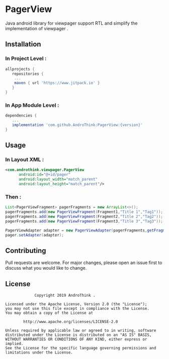 # PagerView

Java android library for viewpager support RTL and simplify the implementation of viewpager .


## Installation

### In Project Level :

```groovy
allprojects {
   repositories {
	...
	maven { url 'https://www.jitpack.io' }
   }
}
```

### In App Module Level :

```groovy
dependencies {
   ...
   implementation 'com.github.AndroThink:PagerView:{version}'
}
```

## Usage

### In Layout XML :

```xml
<com.androthink.viewpager.PagerView
      android:id="@+id/pager"
      android:layout_width="match_parent"
      android:layout_height="match_parent"/>
```

### Then :
```java
List<PagerViewFragment> pagerFragments = new ArrayList<>();
pagerFragments.add(new PagerViewFragment(Fragment1,"Title 1","Tag1"));
pagerFragments.add(new PagerViewFragment(Fragment2,"Title 2","Tag2"));
pagerFragments.add(new PagerViewFragment(Fragment3,"Title 3","Tag3"));

PagerViewAdapter adapter = new PagerViewAdapter(pagerFragments,getFragmentManager());
pager.setAdapter(adapter);


```

## Contributing
Pull requests are welcome. For major changes, please open an issue first to discuss what you would like to change.

## License
                 Copyright 2019 AndroThink .
                 
    Licensed under the Apache License, Version 2.0 (the "License");
    you may not use this file except in compliance with the License.
    You may obtain a copy of the License at

            http://www.apache.org/licenses/LICENSE-2.0

    Unless required by applicable law or agreed to in writing, software
    distributed under the License is distributed on an "AS IS" BASIS,
    WITHOUT WARRANTIES OR CONDITIONS OF ANY KIND, either express or implied.
    See the License for the specific language governing permissions and
    limitations under the License.